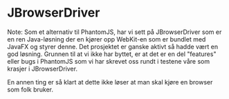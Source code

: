 # JBrowserDriver

Note:
Som et alternativ til PhantomJS, har vi sett på JBrowserDriver som er en ren Java-løsning der en kjører opp WebKit-en som er bundlet med JavaFX og styrer denne. Det prosjektet er ganske aktivt så hadde vært en god løsning. Grunnen til at vi ikke har byttet, er at det er en del "features" eller bugs i PhantomJS som vi har skrevet oss rundt i testene våre som krasjer i JBrowserDriver.

En annen ting er så klart at dette ikke løser at man skal kjøre en browser som folk bruker.
